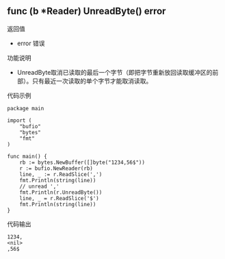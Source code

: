 ## func (b *Reader) UnreadByte() error

返回值

- error 错误

功能说明

- UnreadByte取消已读取的最后一个字节（即把字节重新放回读取缓冲区的前部）。只有最近一次读取的单个字节才能取消读取。

代码示例

	package main

	import (
		"bufio"
		"bytes"
		"fmt"
	)

	func main() {
		rb := bytes.NewBuffer([]byte("1234,56$"))
		r := bufio.NewReader(rb)
		line, _ := r.ReadSlice(',')
		fmt.Println(string(line))
		// unread ','
		fmt.Println(r.UnreadByte())
		line, _ = r.ReadSlice('$')
		fmt.Println(string(line))
	}

代码输出

	1234,
	<nil>
	,56$
